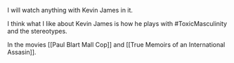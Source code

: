 I will watch anything with Kevin James in it. 

I think what I like about Kevin James is how he plays with #ToxicMasculinity  and the stereotypes. 

In the movies [[Paul Blart Mall Cop]] and [[True Memoirs of an International Assasin]].
